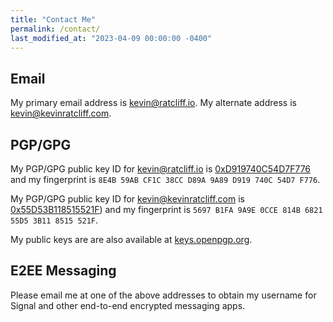 ```yaml
---
title: "Contact Me"
permalink: /contact/
last_modified_at: "2023-04-09 00:00:00 -0400"
---
```

## Email

My primary email address is [kevin@ratcliff.io](mailto:kevin@ratcliff.io). My alternate address is [kevin@kevinratcliff.com](mailto:kevin@kevinratcliff.com).

## PGP/GPG

My PGP/GPG public key ID for [kevin@ratcliff.io](mailto:kevin@ratcliff.io) is [0xD919740C54D7F776](/assets/downloads/0xD919740C54D7F776.public.asc.txt) and my fingerprint is `8E4B 59AB CF1C 38CC D89A 9A89 D919 740C 54D7 F776`.

My PGP/GPG public key ID for [kevin@kevinratcliff.com](mailto:kevin@kevinratcliff.com) is [0x55D53B118515521F](/assets/downloads/0x55D53B118515521F.public.asc.txt)) and my fingerprint is `5697 B1FA 9A9E 0CCE 814B 6821 55D5 3B11 8515 521F`.

My public keys are are also available at [keys.openpgp.org](https://keys.openpgp.org/).

## E2EE Messaging

Please email me at one of the above addresses to obtain my username for Signal and other end-to-end encrypted messaging apps.